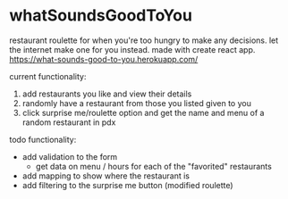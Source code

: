 # whatSoundsGoodToYou
restaurant roulette for when you're too hungry to make any decisions. let the internet make one for you instead.
made with create react app.
https://what-sounds-good-to-you.herokuapp.com/

current functionality:
1. add restaurants you like and view their details
2. randomly have a restaurant from those you listed given to you
3. click surprise me/roulette option and get the name and menu of a random restaurant in pdx

todo functionality:
- add validation to the form
  - get data on menu / hours for each of the "favorited" restaurants
- add mapping to show where the restaurant is
- add filtering to the surprise me button (modified roulette)


